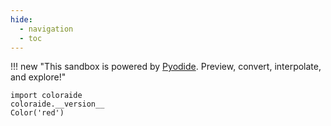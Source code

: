 ```yaml
---
hide:
  - navigation
  - toc
---
```


!!! new "This sandbox is powered by [Pyodide](https://github.com/pyodide/pyodide). Preview, convert, interpolate, and explore!"

```playground
import coloraide
coloraide.__version__
Color('red')
```
